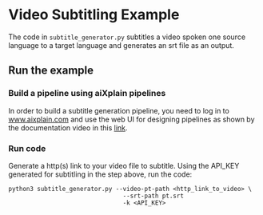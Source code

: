 # Video Subtitling Example

The code in `subtitle_generator.py` subtitles a video spoken one source language to a target language and generates an srt file as an output.

## Run the example

### Build a pipeline using aiXplain pipelines

In order to build a subtitle generation pipeline, you need to log in to www.aixplain.com and use the web UI for designing pipelines as shown by the documentation video in this [link]().

### Run code

Generate a http(s) link to your video file to subtitle.
Using the API_KEY generated for subtitling in the step above, run the code:

```
python3 subtitle_generator.py --video-pt-path <http_link_to_video> \
                                --srt-path pt.srt
                                -k <API_KEY>
```
